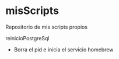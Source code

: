 # misScripts
Repositorio de mis scripts propios

reinicioPostgreSql
- Borra el pid e inicia el servicio homebrew
